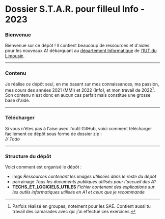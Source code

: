 # Dossier S.T.A.R. pour filleul Info - 2023
### Bienvenue
Bienvenue sur ce dépôt ! Il contient beaucoup de ressources et d'aides pour les nouveaux A1 débarquant au [département Informatique](https://www.iut.unilim.fr/les-formations/but/informatique/) de [l'IUT du Limousin](https://www.iut.unilim.fr/).
- - -
### Contenu
Je réalise ce dépôt seul, en me basant sur mes connaissances, ma passion, mes cours des années 2021 (MMI) et 2022 (Info), et mon travail de 2022[^1]. Son contenu n'est donc en aucun cas parfait mais constitue une grosse base d'aide.
[^1]:Parfois réalisé en groupes, notement pour les SAE. Contient aussi tu travail des camarades avec qui j'ai effectué ces exercices.
- - -
### Télécharger
Si vous n'êtes pas à l'aise avec l'outil GitHub, voici comment télécharger facilement ce dépôt sous forme de dossier zip :
<br>
*// Todo*
- - -
### Structure du dépôt
Voici comment est organisé le dépôt :
<br>
- imgs *Ressources contenant les images utilisées dans le reste du dépôt*
- parrainage *Tous les documents publiques utilisés pour l'accueil des A1*
- **TECHS_ET_LOGICIELS_UTILES** *Fichier contenant des explications sur les outils informatiques utilisés en A1 et ceux que je recommande*